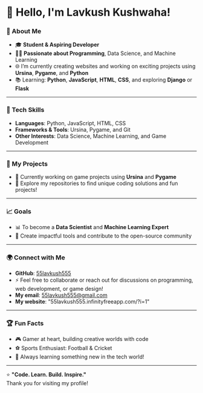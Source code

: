 # 👋 Hello, I'm Lavkush Kushwaha!

### 🌟 About Me
- 🎓 **Student & Aspiring Developer**  
- 🧑‍💻 **Passionate about Programming**, Data Science, and Machine Learning  
- 🌐 I’m currently creating websites and working on exciting projects using **Ursina**, **Pygame**, and **Python**  
- 📚 Learning: **Python**, **JavaScript**, **HTML**, **CSS**, and exploring **Django** or **Flask**  

---

### 🔧 Tech Skills
- **Languages**: Python, JavaScript, HTML, CSS  
- **Frameworks & Tools**: Ursina, Pygame, and Git  
- **Other Interests**: Data Science, Machine Learning, and Game Development  

---

### 📂 My Projects
- 🚀 Currently working on game projects using **Ursina** and **Pygame**  
- 🌟 Explore my repositories to find unique coding solutions and fun projects!  

---

### 📈 Goals
- 📊 To become a **Data Scientist** and **Machine Learning Expert**  
- 🌟 Create impactful tools and contribute to the open-source community  

---

### 🌍 Connect with Me
- **GitHub**: [55lavkush555](https://github.com/55lavkush555)  
- ⚡ Feel free to collaborate or reach out for discussions on programming, web development, or game design!
- **My email**: 55lavkush555@gmail.com
- **My website**: "55lavkush555.infinityfreeapp.com/?i=1"

---

### 🏆 Fun Facts
- 🎮 Gamer at heart, building creative worlds with code  
- ⚽ Sports Enthusiast: Football & Cricket  
- 🌱 Always learning something new in the tech world!  

---

⭐️ **"Code. Learn. Build. Inspire."**  
Thank you for visiting my profile!  
